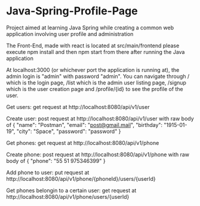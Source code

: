 # Java-Spring-Profile-Page
Project aimed at learning Java Spring while creating a common web application involving user profile and administration

The Front-End, made with react is located at src/main/frontend please execute npm install and then npm start from there after running the Java application

At localhost:3000 (or whichever port the application is running at), the admin login is "admin" with password "admin". You can navigate through / which is the login page, /list which is the admin user listing page, /signup which is the user creation page and /profile/{id} to see the profile of the user.

Get users: get request at http://localhost:8080/api/v1/user

Create user: post request at http://localhost:8080/api/v1/user with raw body of 
{
"name": "Postman",
"email": "post@gmail.mail",
"birthday": "1915-01-19",
"city": "Space",
"password": "password"
}

Get phones: get request at http://localhost:8080/api/v1/phone

Create phone: post request at http://localhost:8080/api/v1/phone with raw body of
{
"phone": "55 51 975346399"
}

Add phone to user: put request at http://localhost:8080/api/v1/phone/{phoneId}/users/{userId}

Get phones belongin to a certain user: get request at http://localhost:8080/api/v1/phone/users/{userId}